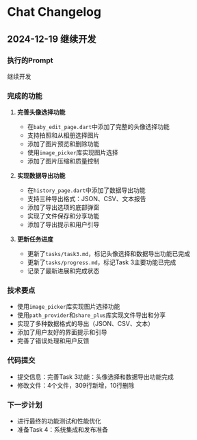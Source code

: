 # Chat Changelog

## 2024-12-19 继续开发

### 执行的Prompt
继续开发

### 完成的功能
1. **完善头像选择功能**
   - 在`baby_edit_page.dart`中添加了完整的头像选择功能
   - 支持拍照和从相册选择图片
   - 添加了图片预览和删除功能
   - 使用`image_picker`库实现图片选择
   - 添加了图片压缩和质量控制

2. **实现数据导出功能**
   - 在`history_page.dart`中添加了数据导出功能
   - 支持三种导出格式：JSON、CSV、文本报告
   - 添加了导出选项的底部弹窗
   - 实现了文件保存和分享功能
   - 添加了导出提示和用户引导

3. **更新任务进度**
   - 更新了`tasks/task3.md`，标记头像选择和数据导出功能已完成
   - 更新了`tasks/progress.md`，标记Task 3主要功能已完成
   - 记录了最新进展和完成状态

### 技术要点
- 使用`image_picker`库实现图片选择功能
- 使用`path_provider`和`share_plus`库实现文件导出和分享
- 实现了多种数据格式的导出（JSON、CSV、文本）
- 添加了用户友好的界面提示和引导
- 完善了错误处理和用户反馈

### 代码提交
- 提交信息：完善Task 3功能：头像选择和数据导出功能完成
- 修改文件：4个文件，309行新增，10行删除

### 下一步计划
- 进行最终的功能测试和性能优化
- 准备Task 4：系统集成和发布准备 